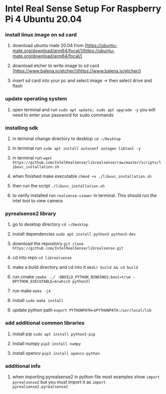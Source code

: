 # Intel Real Sense Setup For Raspberry Pi 4 Ubuntu 20.04

### install linux image on sd card
1. download ubuntu mate 20.04 from [https://ubuntu-mate.org/download/arm64/focal/](https://ubuntu-mate.org/download/arm64/focal/)

2. download etcher to write image to sd card [https://www.balena.io/etcher/](https://www.balena.io/etcher/)

3. insert sd card into your pc and select image -> then select drive and flash

### update operating system
1. open terminal and run `sudo apt update; sudo apt upgrade -y` you will need to enter your password for sudo commands

### installing sdk
1. in terminal change directory to desktop `cd ~/Desktop`

2. in terminal run `sudo apt install autoconf autogen libtool -y`

3. in terminal run `wget https://github.com/IntelRealSense/librealsense/raw/master/scripts/libuvc_installation.sh`

4. when finished make executable `chmod +x ./libuvc_installation.sh`

5. then run the script `./libuvc_installation.sh`

6. to verify installed run `realsense-viewer` in terminal. This should run the intel tool to view camera

### pyrealsense2 library
1. go to desktop directory `cd ~/Desktop`

2. install dependencies `sudo apt install python3 python3-dev`

3. download the repository `git clone https://github.com/IntelRealSense/librealsense.git`

4. cd into repo `cd librealsense`

5. make a build directory and cd into it `mkdir build && cd build`

6. run cmake `cmake ../ -DBUILD_PYTHON_BINDINGS:bool=true -DPYTHON_EXECUTABLE=$(which python3)`

7. run make `make -j4`

8. install `sudo make install`

9. update python path `export PYTHONPATH=$PYTHONPATH:/usr/local/lib`

### add additional common libraries
1. install pip `sudo apt install python3-pip`

2. install numpy `pip3 install numpy`

3. install opencv `pip3 install opencv-python`

### additional info
1. when importing pyrealsense2 in python file most examples show 
   `import pyrealsense2` but you must import it as `import pyrealsense2.pyrealsense2`
